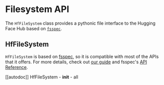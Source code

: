 <!--⚠️ Note that this file is in Markdown but contain specific syntax for our doc-builder (similar to MDX) that may not be
rendered properly in your Markdown viewer.
-->

# Filesystem API

The `HfFileSystem` class provides a pythonic file interface to the Hugging Face Hub based on [`fsspec`](https://filesystem-spec.readthedocs.io/en/latest/).

## HfFileSystem

`HfFileSystem` is based on [fsspec](https://filesystem-spec.readthedocs.io/en/latest/), so it is compatible with most of the APIs that it offers. For more details, check out [our guide](../guides/hf_file_system) and fsspec's [API Reference](https://filesystem-spec.readthedocs.io/en/latest/api.html#fsspec.spec.AbstractFileSystem).

[[autodoc]] HfFileSystem
    - __init__
    - all
